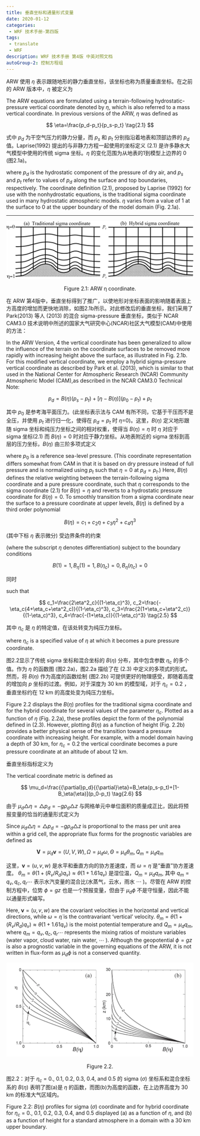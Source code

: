 ```yaml
---
title: 垂直坐标和通量形式变量
date: 2020-01-12
categories:
 - WRF 技术手册-第四版
tags:
 - translate
 - WRF
description: WRF 技术手册 第4版 中英对照文档
autoGroup-2: 控制方程组
---
```


ARW 使用 $\eta$ 表示跟随地形的静力垂直坐标，该坐标也称为质量垂直坐标。在之前的 ARW 版本中，$\eta$ 被定义为

The ARW equations are formulated using a terrain-following hydrostatic-pressure vertical coordinate denoted by $\eta$, which is also referred to a mass vertical coordinate. In previous versions of the ARW, $\eta$ was defined as

$$ \eta=\frac{p_d-p_t}{p_s-p_t} \tag{2.1} $$

式中 $p_d$ 为干空气压力的静力分量，而 $p_s$ 和 $p_t$ 分别指沿着地表和顶部边界的 $p_d$ 值。Laprise(1992) 提出的与非静力方程一起使用的坐标定义 (2.1) 是许多静水大气模型中使用的传统 sigma 坐标。$\eta$ 的变化范围为从地表的1到模型上边界的 0 (图2.1a)。

where $p_d$ is the hydrostatic component of the pressure of dry air, and $p_s$ and $p_t$ refer to values of $p_d$ along the surface and top boundaries, respectively. The coordinate definition (2.1), proposed by Laprise (1992) for use with the nonhydrostatic equations, is the traditional sigma coordinate used in many hydrostatic atmospheric models. $\eta$ varies from a value of 1 at the surface to 0 at the upper boundary of the model domain (Fig. 2.1a).

***

![ARW η coordinate](./fig-2.1.png "ARW η coordinate")<center>Figure 2.1: ARW η coordinate.</center>

在 ARW 第4版中，垂直坐标得到了推广，以使地形对坐标表面的影响随着表面上方高度的增加而更快地消除，如图2.1b所示。对此修改后的垂直坐标，我们采用了 Park(2013) 等人 (2013) 的混合 sigma-pressure 垂直坐标，类似于 NCAR CAM3.0 技术说明中所述的国家大气研究中心(NCAR)社区大气模型(CAM)中使用的方法：

In the ARW Version, 4 the vertical coordinate has been generalized to allow the influence of the terrain on the coordinate surfaces to be removed more rapidly with increasing height above the surface, as illustrated in Fig. 2.1b. For this modified vertical coordinate, we employ a hybrid sigma-pressure vertical coordinate as described by Park et al. (2013), which is similar to that used in the National Center for Atmospheric Research (NCAR) Community Atmospheric Model (CAM),as described in the NCAR CAM3.0 Technical Note:

$$ p_d=B(\eta)(p_s-p_t)+[\eta-B(\eta)](p_0-p_t)+p_t \tag{2.2} $$

其中 $p_0$ 是参考海平面压力。(此坐标表示法与 CAM 有所不同，它基于干压而不是全压，并使用 $p_t$ 进行归一化，使得在 $p_d=p_t$ 时 $\eta$=0)。这里，$B(\eta)$ 定义地形跟随 sigma 坐标和纯压力坐标之间的相对权重，使得当 $B(\eta)=\eta$ 时 $\eta$ 对应于 sigma 坐标(2.1) 而 $B(\eta)=0$ 时对应于静力坐标。从地表附近的 sigma 坐标到高层的压力坐标，$B(\eta)$ 由三阶多项式定义

where $p_0$ is a reference sea-level pressure. (This coordinate representation differs somewhat from CAM in that it is based on dry pressure instead of full pressure and is normalized using $p_t$ such that $\eta=0$ at $p_d=p_t$.) Here, $B(\eta)$ defines the relative weighting between the terrain-following sigma coordinate and a pure pressure coordinate, such that $\eta$ corresponds to the sigma coordinate (2.1) for $B(\eta)=\eta$ and reverts to a hydrostatic pressure coordinate for $B(\eta)=0$. To smoothly transition from a sigma coordinate near the surface to a pressure coordinate at upper levels, $B(\eta)$ is defined by a third order polynomial

$$ B(\eta)=c_1+c_2\eta+c_3\eta^2+c_4\eta^3 \tag{2.3} $$

(其中下标 $\eta$ 表示微分) 受边界条件的约束

(where the subscript $\eta$ denotes differentiation) subject to the boundary conditions

$$ B(1)=1, B_{\eta}(1)=1, B(\eta_c)=0, B_{\eta}(\eta_c)=0 \tag{2,4} $$

同时

such that

$$ c_1=\frac{2\eta^2_c}{(1-\eta_c)^3}, c_2=\frac{-\eta_c(4+\eta_c+\eta^2_c)}{(1-\eta_c)^3}, c_3=\frac{2(1+\eta_c+\eta^2_c)}{(1-\eta_c)^3}, c_4=\frac{-(1+\eta_c)}{(1-\eta_c)^3} \tag{2.5} $$

其中 $\eta_c$ 是 $\eta$ 的特定值，在该处转变为纯压力坐标。

where $\eta_c$ is a specified value of $\eta$ at which it becomes a pure pressure coordinate.

图2.2显示了传统 sigma 坐标和混合坐标的 $B(\eta)$ 分布，其中包含参数 $\eta_c$ 的多个值。作为 $\eta$ 的函数图 (图2.2a)，图2.2a 描绘了在 (2.3) 中定义的多项式的形式。然而，将 $B(\eta)$ 作为高度的函数绘制 (图2.2b) 可提供更好的物理感受，即随着高度的增加向 $p$ 坐标的过渡。例如，对于深度为 30 km 的模型域，对于 $\eta_c=0.2$ ，垂直坐标约在 12 km 的高度处变为纯压力坐标。

Figure 2.2 displays the $B(\eta)$ profiles for the traditional sigma coordinate and for the hybrid coordinate for several values of the parameter $\eta_c$. Plotted as a function of $\eta$ (Fig. 2.2a), these profiles depict the form of the polynomial defined in (2.3). However, plotting $B(\eta)$ as a function of height (Fig. 2.2b) provides a better physical sense of the transition toward a pressure coordinate with increasing height. For example, with a model domain having a depth of 30 km, for $\eta_c=0.2$ the vertical coordinate becomes a pure pressure coordinate at an altitude of about 12 km.

垂直坐标指标定义为

The vertical coordinate metric is defined as

$$ \mu_d=\frac{{\partial}p_d}{{\partial}\eta}=B_\eta(p_s-p_t)+[1-B_\eta(\eta)](p_0-p_t) \tag{2.6} $$

由于 $\mu_d\triangle\eta={\triangle}p_d=-g\rho_d{\triangle}z$ 与网格单元中单位面积的质量成正比，因此将预报变量的恰当的通量形式定义为

Since $\mu_d\triangle\eta={\triangle}p_d=-g\rho_d{\triangle}z$ is proportional to the mass per unit area within a grid cell, the appropriate flux forms for the prognostic variables are defined as

$$ \mathbf{V} = {\mu_d}\mathbf{v}=(U,V,W), \Omega=\mu_d\omega, \Theta=\mu_d\theta_m, Q_m={\mu_d}q_m \tag{2.7} $$

这里，$\mathbf{v}=(u,v,w)$ 是水平和垂直方向的协方差速度，而 $\omega=\dot{\eta}$ 是“垂直”协方差速度。  $\theta_m=\theta(1+(R_v/R_d)q_v)\approx\theta(1+1.61q_v)$ 是湿位温，$Q_m={\mu_d}q_m,$ 其中 $q_m=q_v,q_c,q_r\cdots$ 表示水汽变量的混合比(水蒸气，云水，雨水 $\cdots$ )。尽管在 ARW 的控制方程中，位势 $\phi=gz$ 也是一个预报变量，但由于 $\mu_d\phi$ 不是守恒量，因此不能以通量形式编写。

Here, $\mathbf{v}=(u,v,w)$ are the covariant velocities in the horizontal and vertical directions, while $\omega=\dot{\eta}$ is the contravariant ‘vertical’ velocity. $\theta_m=\theta(1+(R_v/R_d)q_v)\approx\theta(1+1.61q_v)$ is the moist potential temperature and $Q_m={\mu_d}q_m,$ where $q_m=q_v,q_c,q_r\cdots$ represents the mixing ratios of moisture variables (water vapor, cloud water, rain water, $\cdots$ ). Although the geopotential $\phi=gz$ is also a prognostic variable in the governing equations of the ARW, it is not written in flux-form as $\mu_d\phi$ is not a conserved quantity.

![Figure 2.2](./fig-2.2.jpg "Figure 2.2")<center>Figure 2.2.</center>

图2.2：对于 $\eta_c$ = 0., 0.1, 0.2, 0.3, 0.4, and 0.5 的 sigma ($\sigma$) 坐标系和混合坐标系的 $B(\eta)$ 表明了图(a)是 $\eta$ 的函数，而图(b)为高度的函数，在上边界高度为 30 km 的标准大气区域内。

Figure 2.2: $B(\eta)$ profiles for sigma ($\sigma$) coordinate and for hybrid coordinate for $\eta_c$ = 0., 0.1, 0.2, 0.3, 0.4, and 0.5 displayed (a) as a function of $\eta$, and (b) as a function of height for a standard atmosphere in a domain with a 30 km upper boundary.
